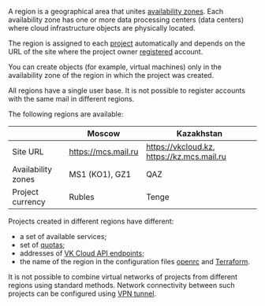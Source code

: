 A region is a geographical area that unites [availability zones](/en/additionals/start/it-security/platform-security#availability_zones). Each availability zone has one or more data processing centers (data centers) where cloud infrastructure objects are physically located.

The region is assigned to each [project](../projects) automatically and depends on the URL of the site where the project owner [registered](/en/additionals/start/get-started/account-registration) account.

You can create objects (for example, virtual machines) only in the availability zone of the region in which the project was created.

<warn>

All regions have a single user base. It is not possible to register accounts with the same mail in different regions.

</warn>

The following regions are available:

|            | Moscow             | Kazakhstan              |
|-------------------------------|--------------------|------------------------|
| Site URL | https://mcs.mail.ru | https://vkcloud.kz, https://kz.mcs.mail.ru |
| Availability zones             | MS1 (KO1), GZ1 | QAZ |
| Project currency               | Rubles               | Tenge |

Projects created in different regions have different:

- a set of available services;
- set of [quotas](../../concepts/quotasandlimits);
- addresses of [VK Cloud API endpoints](/en/manage/tools-for-using-services/rest-api);
- the name of the region in the configuration files [openrc](/en/manage/tools-for-using-services/openstack-cli#3_complete_authentication) and [Terraform](/en/manage/tools-for-using-services/terraform/quick-start).

<warn>

It is not possible to combine virtual networks of projects from different regions using standard methods. Network connectivity between such projects can be configured using [VPN tunnel](/en/networks/vnet/use-cases/vpn-tunnel).

</warn>
